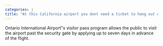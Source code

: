 ```yaml
---
categories: j
title: "At this California airport you dont need a ticket to hang out with loved ones at the gate"
---
```

Ontario International Airport"s visitor pass program allows the public to visit the airport past the security gate by applying up to seven days in advance of the flight.